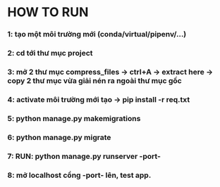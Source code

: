 # HOW TO RUN

### 1: tạo một môi trường mới (conda/virtual/pipenv/...)
### 2: cd tới thư mục project
### 3: mở 2 thư mục compress_files -> ctrl+A -> extract here -> copy 2 thư mục vừa giải nén ra ngoài thư mục gốc
### 4: activate môi trường mới tạo -> pip install -r req.txt
### 5: python manage.py makemigrations
### 6: python manage.py migrate
### 7: RUN: python manage.py runserver -port-
### 8: mở localhost cổng -port- lên, test app.
